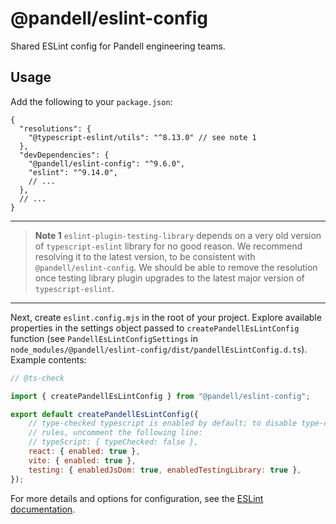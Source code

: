 # @pandell/eslint-config

Shared ESLint config for Pandell engineering teams.

## Usage

Add the following to your `package.json`:

```jsonc
{
  "resolutions": {
    "@typescript-eslint/utils": "^8.13.0" // see note 1
  },
  "devDependencies": {
    "@pandell/eslint-config": "^9.6.0",
    "eslint": "^9.14.0",
    // ...
  },
  // ...
}
```

---

> **Note 1** `eslint-plugin-testing-library` depends on a very old version of `typescript-eslint`
library for no good reason. We recommend resolving it to the latest version, to be
consistent with `@pandell/eslint-config`. We should be able to remove the resolution
once testing library plugin upgrades to the latest major version of `typescript-eslint`.

---

Next, create `eslint.config.mjs` in the root of your project. Explore available properties
in the settings object passed to `createPandellEsLintConfig` function (see `PandellEsLintConfigSettings`
in `node_modules/@pandell/eslint-config/dist/pandellEsLintConfig.d.ts`). Example contents:

```js
// @ts-check

import { createPandellEsLintConfig } from "@pandell/eslint-config";

export default createPandellEsLintConfig({
    // type-checked typescript is enabled by default; to disable type-checking
    // rules, uncomment the following line:
    // typeScript: { typeChecked: false },
    react: { enabled: true },
    vite: { enabled: true },
    testing: { enabledJsDom: true, enabledTestingLibrary: true },
});
```

For more details and options for configuration, see the [ESLint documentation](https://eslint.org/docs/user-guide/configuring/).

